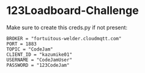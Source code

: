 # 123Loadboard-Challenge

Make sure to create this creds.py if not present:

```
BROKER = "fortuitous-welder.cloudmqtt.com"
PORT = 1883
TOPIC = "CodeJam"
CLIENT_ID = "kazumike01"
USERNAME = "CodeJamUser"
PASSWORD = "123CodeJam"
```
